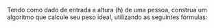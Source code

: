 Tendo como dado de entrada a altura (h) de uma pessoa, construa um algoritmo que calcule seu peso ideal, utilizando as seguintes fórmulas: